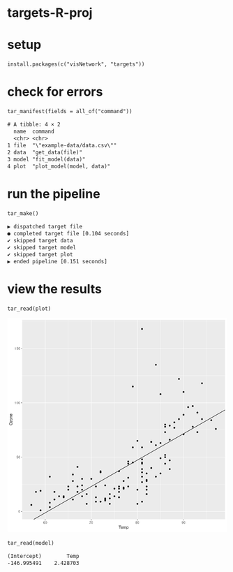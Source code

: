 # targets-R-proj

# setup
```{r}
install.packages(c("visNetwork", "targets"))
```

# check for errors

```{r}
tar_manifest(fields = all_of("command"))
```

```         
# A tibble: 4 × 2
  name  command                    
  <chr> <chr>                      
1 file  "\"example-data/data.csv\""
2 data  "get_data(file)"           
3 model "fit_model(data)"          
4 plot  "plot_model(model, data)"  
```

# run the pipeline

```{r}
tar_make()
```

```         
▶ dispatched target file
● completed target file [0.104 seconds]
✔ skipped target data
✔ skipped target model
✔ skipped target plot
▶ ended pipeline [0.151 seconds]
```

# view the results

```{r}
tar_read(plot)
```

![](images/clipboard-2496913300.png)

```{r}
tar_read(model)
```

```         
(Intercept)        Temp 
-146.995491    2.428703
```

